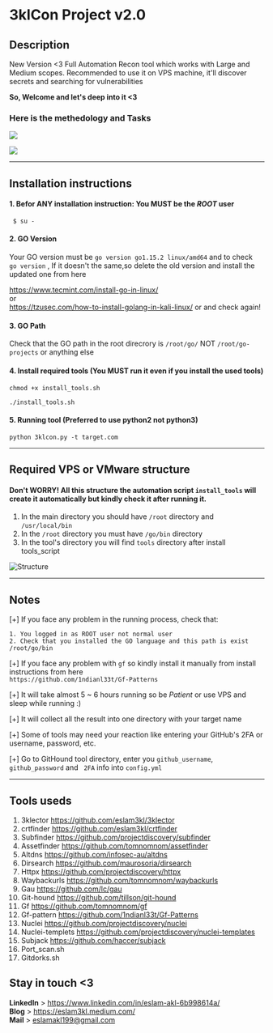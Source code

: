# 3klCon Project v2.0

## Description
New Version <3 Full Automation Recon tool which works with Large and Medium scopes. 
Recommended to use it on VPS machine, it'll discover secrets and searching for vulnerabilities 

**So, Welcome and let's deep into it <3**

### Here is the methedology and Tasks
![](https://github.com/eslam3kl/3klCon/blob/v2.0/3klcon-MEthedology.png)


![](https://github.com/eslam3kl/3klCon/blob/v2.0/3klconV2.png)


----------------------------------------
## Installation instructions

#### 1. Befor ANY installation instruction: You MUST be the _ROOT_ user
`  $ su - `



#### 2. GO Version 
Your GO version must be `go version go1.15.2 linux/amd64` and to check 
` go version` , If it doesn't the same,so delete the old version and install the updated one from here 

https://www.tecmint.com/install-go-in-linux/
\
or 
\
https://tzusec.com/how-to-install-golang-in-kali-linux/
or 
and check again! 


#### 3. GO Path
Check that the GO path in the root direcrory is
`/root/go/` 
NOT
`/root/go-projects` or anything else 



#### 4. Install required tools (You MUST run it even if you install the used tools) 

` chmod +x install_tools.sh `

` ./install_tools.sh ` 



#### 5. Running tool (Preferred to use python2 not python3)

` python 3klcon.py -t target.com ` 

----------------------------------------

## Required VPS or VMware structure 

#### Don't WORRY! All this structure the automation script `install_tools` will create it automatically but kindly check it after running it.  

1. In the main directory you should have `/root` directory and `/usr/local/bin`
2. In the `/root` directory you must have `/go/bin` directory
3. In the tool's directory you will find `tools` directory after install tools_script 

![Structure](https://github.com/eslam3kl/3klCon/blob/v2.0/structure.png)

----------------------------------------
## Notes
[+] If you face any problem in the running process, check that: 
    
    1. You logged in as ROOT user not normal user 
    2. Check that you installed the GO language and this path is exist /root/go/bin  
   
[+] If you face any problem with `gf` so kindly install it manually from install instructions from here 
   \
   `https://github.com/1ndianl33t/Gf-Patterns`
  
[+] It will take almost 5 ~ 6 hours running so be _Patient_ or use VPS and sleep while running :) 

[+] It will collect all the result into one directory with your target name 

[+] Some of tools may need your reaction like entering your GitHub's 2FA or username, password, etc.

[+] Go to GitHound tool directory, enter you `github_username`, `github_password` and ` 2FA` info into `config.yml` 

----------------------------------------
## Tools useds
1. 3klector https://github.com/eslam3kl/3klector
2. crtfinder https://github.com/eslam3kl/crtfinder
3. Subfinder https://github.com/projectdiscovery/subfinder
4. Assetfinder https://github.com/tomnomnom/assetfinder
5. Altdns https://github.com/infosec-au/altdns 
6. Dirsearch https://github.com/maurosoria/dirsearch
7. Httpx https://github.com/projectdiscovery/httpx
8. Waybackurls https://github.com/tomnomnom/waybackurls
9. Gau https://github.com/lc/gau
10. Git-hound https://github.com/tillson/git-hound
11. Gf https://github.com/tomnomnom/gf 
12. Gf-pattern https://github.com/1ndianl33t/Gf-Patterns
13. Nuclei https://github.com/projectdiscovery/nuclei
14. Nuclei-templets https://github.com/projectdiscovery/nuclei-templates
15. Subjack https://github.com/haccer/subjack 
16. Port_scan.sh 
17. Gitdorks.sh 


## Stay in touch <3 
**LinkedIn** > https://www.linkedin.com/in/eslam-akl-6b998614a/
\
**Blog** > https://eslam3kl.medium.com/
\
**Mail** > eslamakl199@gmail.com
